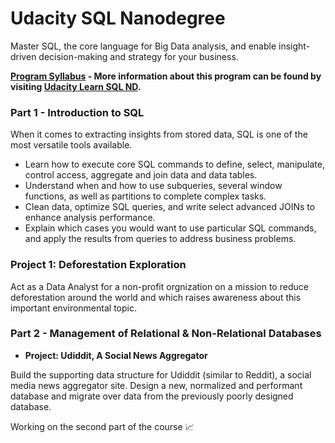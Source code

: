 # Udacity SQL Nanodegree 
Master SQL, the core language for Big Data analysis, and enable insight-driven decision-making and strategy for your business.

**[Program Syllabus](https://github.com/phphoebe/udacity-sql-nd-projects/blob/master/SQL%2BNanodegree%2BProgram%2BSyllabus.pdf) - More information about this program can be found by visiting [Udacity Learn SQL ND](https://www.udacity.com/course/learn-sql--nd072).**

### Part 1 - Introduction to SQL

When it comes to extracting insights from stored data, SQL is one of the most versatile tools available. 
* Learn how to execute core SQL commands to define, select, manipulate, control access, aggregate and join data and data tables. 
* Understand when and how to use subqueries, several window functions, as well as partitions to complete complex tasks. 
* Clean data, optimize SQL queries, and write select advanced JOINs to enhance analysis performance. 
* Explain which cases you would want to use particular SQL commands, and apply the results from queries to address business problems.

### Project 1: Deforestation Exploration

Act as a Data Analyst for a non-profit orgnization on a mission to reduce deforestation around the world and which raises awareness about this important environmental topic.


### Part 2 - Management of Relational & Non-Relational Databases
* **Project: Udiddit, A Social News Aggregator**

Build the supporting data structure for Udiddit (similar to Reddit), a social media news aggregator site. Design a new, normalized and performant database and migrate over data from the previously poorly designed database.

Working on the second part of the course :chart_with_upwards_trend:
